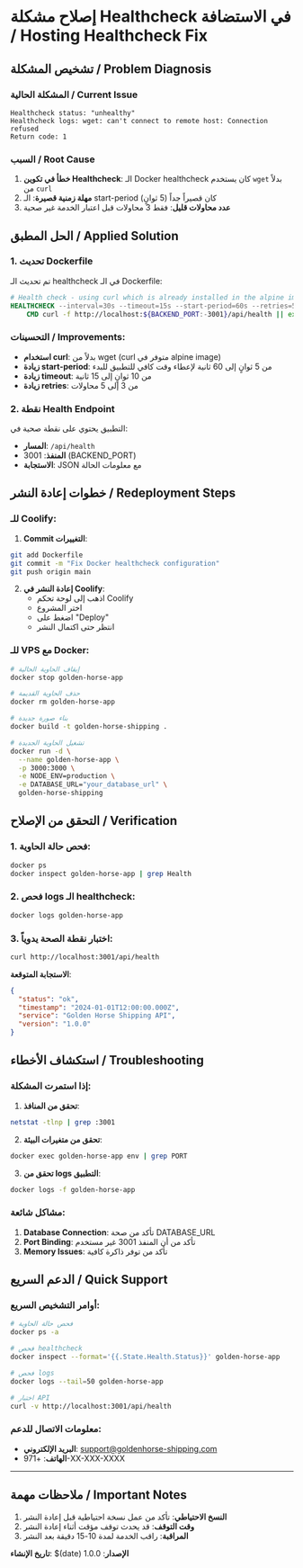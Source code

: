 # إصلاح مشكلة Healthcheck في الاستضافة / Hosting Healthcheck Fix

## تشخيص المشكلة / Problem Diagnosis

### المشكلة الحالية / Current Issue
```
Healthcheck status: "unhealthy"
Healthcheck logs: wget: can't connect to remote host: Connection refused
Return code: 1
```

### السبب / Root Cause
1. **خطأ في تكوين Healthcheck**: الـ Docker healthcheck كان يستخدم `wget` بدلاً من `curl`
2. **مهلة زمنية قصيرة**: الـ start-period كان قصيراً جداً (5 ثوانٍ)
3. **عدد محاولات قليل**: فقط 3 محاولات قبل اعتبار الخدمة غير صحية

## الحل المطبق / Applied Solution

### 1. تحديث Dockerfile
تم تحديث الـ healthcheck في الـ Dockerfile:

```dockerfile
# Health check - using curl which is already installed in the alpine image
HEALTHCHECK --interval=30s --timeout=15s --start-period=60s --retries=5 \
    CMD curl -f http://localhost:${BACKEND_PORT:-3001}/api/health || exit 1
```

### التحسينات / Improvements:
- **استخدام curl**: بدلاً من wget (curl متوفر في alpine image)
- **زيادة start-period**: من 5 ثوانٍ إلى 60 ثانية لإعطاء وقت كافي للتطبيق للبدء
- **زيادة timeout**: من 10 ثوانٍ إلى 15 ثانية
- **زيادة retries**: من 3 إلى 5 محاولات

### 2. نقطة Health Endpoint
التطبيق يحتوي على نقطة صحية في:
- **المسار**: `/api/health`
- **المنفذ**: 3001 (BACKEND_PORT)
- **الاستجابة**: JSON مع معلومات الحالة

## خطوات إعادة النشر / Redeployment Steps

### للـ Coolify:
1. **Commit التغييرات**:
```bash
git add Dockerfile
git commit -m "Fix Docker healthcheck configuration"
git push origin main
```

2. **إعادة النشر في Coolify**:
   - اذهب إلى لوحة تحكم Coolify
   - اختر المشروع
   - اضغط على "Deploy"
   - انتظر حتى اكتمال النشر

### للـ VPS مع Docker:
```bash
# إيقاف الحاوية الحالية
docker stop golden-horse-app

# حذف الحاوية القديمة
docker rm golden-horse-app

# بناء صورة جديدة
docker build -t golden-horse-shipping .

# تشغيل الحاوية الجديدة
docker run -d \
  --name golden-horse-app \
  -p 3000:3000 \
  -e NODE_ENV=production \
  -e DATABASE_URL="your_database_url" \
  golden-horse-shipping
```

## التحقق من الإصلاح / Verification

### 1. فحص حالة الحاوية:
```bash
docker ps
docker inspect golden-horse-app | grep Health
```

### 2. فحص logs الـ healthcheck:
```bash
docker logs golden-horse-app
```

### 3. اختبار نقطة الصحة يدوياً:
```bash
curl http://localhost:3001/api/health
```

**الاستجابة المتوقعة**:
```json
{
  "status": "ok",
  "timestamp": "2024-01-01T12:00:00.000Z",
  "service": "Golden Horse Shipping API",
  "version": "1.0.0"
}
```

## استكشاف الأخطاء / Troubleshooting

### إذا استمرت المشكلة:

1. **تحقق من المنافذ**:
```bash
netstat -tlnp | grep :3001
```

2. **تحقق من متغيرات البيئة**:
```bash
docker exec golden-horse-app env | grep PORT
```

3. **تحقق من logs التطبيق**:
```bash
docker logs -f golden-horse-app
```

### مشاكل شائعة:

1. **Database Connection**: تأكد من صحة DATABASE_URL
2. **Port Binding**: تأكد من أن المنفذ 3001 غير مستخدم
3. **Memory Issues**: تأكد من توفر ذاكرة كافية

## الدعم السريع / Quick Support

### أوامر التشخيص السريع:
```bash
# فحص حالة الحاوية
docker ps -a

# فحص healthcheck
docker inspect --format='{{.State.Health.Status}}' golden-horse-app

# فحص logs
docker logs --tail=50 golden-horse-app

# اختبار API
curl -v http://localhost:3001/api/health
```

### معلومات الاتصال للدعم:
- **البريد الإلكتروني**: support@goldenhorse-shipping.com
- **الهاتف**: +971-XX-XXX-XXXX

---

## ملاحظات مهمة / Important Notes

1. **النسخ الاحتياطي**: تأكد من عمل نسخة احتياطية قبل إعادة النشر
2. **وقت التوقف**: قد يحدث توقف مؤقت أثناء إعادة النشر
3. **المراقبة**: راقب الخدمة لمدة 10-15 دقيقة بعد النشر

**تاريخ الإنشاء**: $(date)
**الإصدار**: 1.0.0